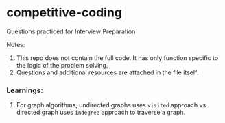 # competitive-coding
Questions practiced for Interview Preparation

Notes:
1. This repo does not contain the full code. It has only function specific to the logic of the problem solving.
2. Questions and additional resources are attached in the file itself.

### Learnings:
1. For graph algorithms, undirected graphs uses `visited` approach vs directed graph uses `indegree` approach to traverse a graph.
